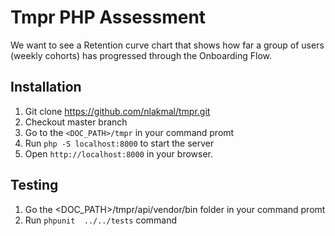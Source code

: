 # Tmpr PHP Assessment
We want to see a Retention curve chart that shows how far a group of users (weekly cohorts) has progressed through the Onboarding Flow.

## Installation

1. Git clone https://github.com/nlakmal/tmpr.git
2. Checkout master branch
3. Go to the `<DOC_PATH>/tmpr` in your command promt 
4. Run `php -S localhost:8000` to start the server
5. Open `http://localhost:8000` in your browser.

## Testing

1. Go the <DOC_PATH>/tmpr/api/vendor/bin folder in your command promt
2. Run `phpunit  ../../tests` command

